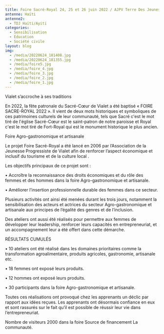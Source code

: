 ```yaml
---
title: Foire Sacré-Royal 24, 25 et 26 juin 2022 / AJPV Terre Des Jeunes Petit-Goâve
antenne: Haïti
antenne2:
  - TDJ Haïti/Ayiti
categories:
  - Sensibilisation
  - Education
  - Société civile
layout: blog
img:
  - /media/20220624_181408.jpg
  - /media/20220624_181355.jpg
  - /media/foire5.jpg
  - /media/foire_4.jpg
  - /media/foire_3.jpg
  - /media/foire_2.jpg
  - /media/foire_1.jpg
---
```

Vialet s’accroche à ses traditions


En 2022, la fête patronale du Sacré-Cœur de Vialet a été baptisé « FOIRE SACRE-ROYAL 2022 ». Il vient de deux mots historiques et symboliques de ces patrimoines culturels de leur communauté, tels que Sacré c'est le mot tiré de l'église Sacré-Cœur est le saint-patron de notre paroisse et Royal c'est le mot tiré de Fort-Royal qui est le monument historique le plus ancien.


Foire Agro-gastronomique et artisanale

Le projet Foire Sacré-Royal a été lancé en 2006 par l’Association de la Jeunesse Progressiste de Vialet afin de renforcer l’aspect économique et inclusif du tourisme et de la culture local .


Les objectifs principaux de ce projet sont :


•	Accroître la reconnaissance des droits économiques et du rôle des femmes et des hommes dans la foire Agro-gastronomique et artisanale.


•	Améliorer l’insertion professionnelle durable des femmes dans ce secteur.


 Plusieurs activités ont ainsi été menées durant les trois jours, notamment la sensibilisation des acteurs et actrices du secteur Agro-gastronomique et artisanale aux principes de l’égalité des genres et de l’inclusion. 


Des ateliers ont aussi été réalisés pour permettre aux femmes de développer leur leadership, renforcer leurs capacités en entrepreneuriat, et un accompagnement leur a été offert dans cette démarche.

RÉSULTATS CUMULÉS

•	10 ateliers ont été réalisé dans les domaines prioritaires comme la transformation agroalimentaire, produits agricoles, gastronomie, artisanale etc.


•	18 femmes ont exposé leurs produits.


•	12 hommes ont exposé leurs produits.


•	30 participants dans la foire Agro-gastronomique et artisanale.

Toutes ces réalisations ont provoqué chez les apprenants un déclic par rapport aux idées reçues. Les apprenants ont désormais confiance en eux et sont rassurés sur le fait qu’il est possible de réussir leur vie dans l’entrepreneuriat.


Nombre de visiteurs 2000 dans la foire
Source de financement
La communauté.